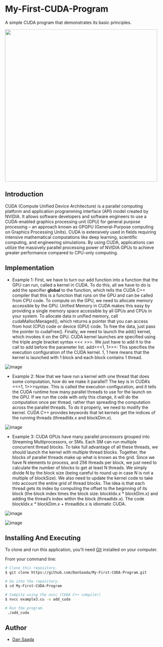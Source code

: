# My-First-CUDA-Program
A simple CUDA program that demonstrates its basic principles.

<img src="https://github.com/DanSaada/My-First-CUDA-Program/assets/112869076/d69017a2-ce7a-4ed5-9f1e-008f62f6fa55" width="500">

## Introduction
CUDA (Compute Unified Device Architecture) is a parallel computing platform and application programming interface (API) model created by NVIDIA. 
It allows software developers and software engineers to use a CUDA-enabled graphics processing unit (GPU) for general purpose processing – an approach known as GPGPU (General-Purpose computing on Graphics Processing Units).
CUDA is extensively used in fields requiring intensive mathematical computations like deep learning, scientific computing, and engineering simulations. 
By using CUDA, applications can utilize the massively parallel processing power of NVIDIA GPUs to achieve greater performance compared to CPU-only computing.


## Implementation
* Example 1: First, we have to turn our add function into a function that the GPU can run, called a kernel in CUDA.
To do this, all we have to do is add the specifier __global__ to the function, which tells the CUDA C++ compiler that this is a function that runs on the GPU and can be called from CPU code.
To compute on the GPU, we need to allocate memory accessible by the GPU. Unified Memory in CUDA makes this easy by providing a single memory space accessible by all GPUs and CPUs in your system.
To allocate data in unified memory, call cudaMallocManaged(), which returns a pointer that you can access from host (CPU) code or device (GPU) code. To free the data, just pass the pointer to cudaFree().
Finally, we need to launch the add() kernel, which invokes it on the GPU. CUDA kernel launches are specified using the triple angle bracket syntax <<< >>>. We just have to add it to the call to add before the parameter list.
add<<<1, 1>>>: This specifies the execution configuration of the CUDA kernel. 1, 1 here means that the kernel is launched with 1 block and each block contains 1 thread.

![image](https://github.com/DanSaada/My-First-CUDA-Program/assets/112869076/a07ab74c-ffb3-4ed3-83c9-1786d1517c14)

* Example 2: Now that we have run a kernel with one thread that does some computation, how do we make it parallel? 
The key is in CUDA’s <<<1, 1>>>syntax. This is called the execution configuration, and it tells the CUDA runtime how many parallel threads to use for the launch on the GPU.
If we run the code with only this change, it will do the computation once per thread, rather than spreading the computation across the parallel threads. To do it properly, we need to modify the kernel.
CUDA C++ provides keywords that let kernels get the indices of the running threads (threadIdx.x and blockDim.x).

![image](https://github.com/DanSaada/My-First-CUDA-Program/assets/112869076/3c3ba0af-f8bb-48b7-8e0e-3019951ff701)


* Example 3: CUDA GPUs have many parallel processors grouped into Streaming Multiprocessors, or SMs. Each SM can run multiple concurrent thread blocks.
To take full advantage of all these threads, we should launch the kernel with multiple thread blocks.
Together, the blocks of parallel threads make up what is known as the grid. Since we have N elements to process, and 256 threads per block, we just need to calculate the number of blocks to get at least N threads.
We simply divide N by the block size (being careful to round up in case N is not a multiple of blockSize).
We also need to update the kernel code to take into account the entire grid of thread blocks.
The idea is that each thread gets its index by computing the offset to the beginning of its block (the block index times the block size: blockIdx.x * blockDim.x) and adding the thread’s index within the block (threadIdx.x).
The code blockIdx.x * blockDim.x + threadIdx.x is idiomatic CUDA.

![image](https://github.com/DanSaada/My-First-CUDA-Program/assets/112869076/b1fff216-3aaf-4c77-b687-e8d343c23479)

![image](https://github.com/DanSaada/My-First-CUDA-Program/assets/112869076/01c2933d-aef6-41e0-ab46-cd0c3ba661ef)






## Installing And Executing
    
To clone and run this application, you'll need [Git](https://git-scm.com) installed on your computer.
  
From your command line:

  
```bash
# Clone this repository.
$ git clone https://github.com/DanSaada/My-First-CUDA-Program.git

# Go into the repository.
$ cd My-First-CUDA-Program

# Compile using the nvcc (CUDA C++ compiler)
$ nvcc example3.cu -o add_cuda

# Run the program.
 ./add_cuda
```

## Author
- [Dan Saada](https://github.com/DanSaada)

